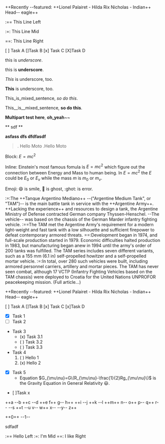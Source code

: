 ++Recently --featured: ++Lionel Palairet - Hilda Rix Nicholas - Indian++ Head-- eagle++


:== This Line Left

:=: This Line Mid

==: This Line Right


[ ] Task A
[]Task B
[x] Task C
[X]Task D

this is _underscore_.

this is __underscore__.

_This_ is underscore, too.

__This__ is underscore, too.

This_is_mixed_sentence, _so do this_.

This__is__mixed_sentence, __so do this__.

__Multipart__ __test__ __here__, __oh_yeah__~~

** sdf **

__asfass **dfs** dfdfasdf__

>. Hello Moto
>.Hello Moto

Block: $E=mc^2$

Inline: Einstein's most famous fomula is $E=mc^2$ which figure out the connection between Energy and Mass to human being.
In $E=mc^2$ the $E$ could be $E_0$ or $E_v$ while the mass $m$ is $m_0$ or $m_v$.

Emoji:
:smile: is smile, :ghost: is ghost, :ghot: is error.


:=:The ++Tanque Argentino Mediano++ --("Argentine Medium Tank", or "TAM")-- is the main battle tank in service with the ++Argentine Army++.
++Lacking the experience++ and resources to design a tank, the Argentine Ministry of Defense contracted German company Thyssen-Henschel.
--The vehicle-- was based on the chassis of the German Marder infantry fighting vehicle.
:==The TAM met the Argentine Army's requirement for a modern light-weight and fast tank with a low silhouette and sufficient firepower to defeat contemporary armored threats.
==:Development began in 1974, and full-scale production started in 1979. Economic difficulties halted production in 1983, but manufacturing began anew in 1994 until the army's order of 200 tanks was fulfilled. The TAM series includes seven different variants, such as a 155 mm (6.1 in) self-propelled howitzer and a self-propelled mortar vehicle.
:=:In total, over 280 such vehicles were built, including armored personnel carriers, artillery and mortar pieces. The TAM has never seen combat, although 17 VCTP (Infantry Fighting Vehicles based on the TAM chassis) were deployed to Croatia for the United Nations UNPROFOR peacekeeping mission. (Full article...)

++Recently --featured: ++Lionel Palairet - Hilda Rix Nicholas - Indian++ Head-- eagle++


[ ] Task A
[]Task B
[x] Task C
[x]Task D

- [X] Task 1
- [ ] Task 2
- Task 3
    + (x) Task 3.1
    + ( ) Task 3.2
    + ( ) Task 3.3
- Task 4
    1. ( ) Hello 1
    2. (x) Hello 2
- [X] Task 5
    + Equation $G_{\mu\nu}=G\(R_{\mu\nu}-\frac{1}{2}Rg_{\mu\nu}\)$ is the Gravity Equation in General Relativity :smiley:.
- [ ]Task x

++a --b ++c --d ++e f++ g-- h++ ++i --j ++k --l ++m++ n-- o++ p-- q++ r-- --s ++t --u v-- w++ x-- --y-- z++

++0++ --1--

sdfadf

:== Hello Left
:=: I'm Mid
==: I like Right